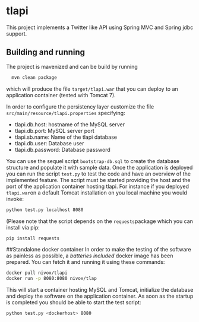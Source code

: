 # tlapi
This project implements a Twitter like API using Spring MVC and Spring jdbc support.

## Building and running
The project is mavenized and can be build by running
```bash
  mvn clean package
```
which will produce the file `target/tlapi.war` that you can deploy to an application container (tested with Tomcat 7).

In order to configure the persistency layer customize the file `src/main/resource/tlapi.properties` specifying:
- tlapi.db.host: hostname of the MySQL server
- tlapi.db.port: MySQL server port
- tlapi.sb.name: Name of the tlapi database
- tlapi.db.user: Database user
- tlapi.db.password: Database password

You can use the sequel script `bootstrap-db.sql` to create the database structure and populate it with sample data.
Once the application is deployed you can run the script `test.py` to test the code and have an overview of the implemented feature.
The script must be started providing the host and the port of the application container hosting tlapi. For instance if you deployed `tlapi.war`on a default Tomcat installation on you local machine you would invoke:
```bash
python test.py localhost 8080
```

(Please note that the script depends on the `requests`package which you can install via pip:
```bash
pip install requests
```

##Standalone docker container
In order to make the testing of the software as painless as possible, a *batteries included* docker image has been prepared.
You can fetch it and running it using these commands:
```bash
docker pull nivox/tlapi
docker run -p 8080:8080 nivox/tlap
````

This will start a container hosting MySQL and Tomcat, initialize the database and deploy the software on the application container.
As soon as the startup is completed you should be able to start the test script:
```bash
python test.py <dockerhost> 8080
```
